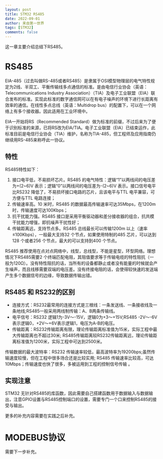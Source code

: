 ```yaml
---
layout: post
title: STM32 RS485
date: 2022-09-01
author: 来自第一世界
tags: [STM32]
comments: false
---
```

这一章主要介绍总结下RS485。

# RS485

EIA-485（过去叫做RS-485或者RS485）是隶属于OSI模型物理层的电气特性规定为2线、半双工、平衡传输线多点通信的标准。是由电信行业协会（英语：Telecommunications Industry Association）（TIA）及电子工业联盟（EIA）联合发布的标准。实现此标准的数字通信网可以在有电子噪声的环境下进行长距离有效率的通信。在线性多点总线（英语：Multidrop bus）的配置下，可以在一个网络上有多个接收器。因此适用在工业环境中。

EIA一开始将RS（Recommended Standard）做为标准的前缀，不过后来为了便于识别标准的来源，已将RS改为EIA/TIA。电子工业联盟（EIA）已结束运作，此标准目前是电信行业协会（TIA）维护，名称为TIA-485，但工程师及应用指南仍继续用RS-485来称呼此一协议。

## 特性

RS485特性如下：

1. 接口电平低，不易损坏芯片。RS485 的电气特性：逻辑“1”以两线间的电压差为+(2\~6)V 表示；逻辑“0”以两线间的电压差为-(2\~6)V 表示。接口信号电平比RS232 降低了，不易损坏接口电路的芯片，且该电平与TTL 电平兼容，可方便与TTL 电路连接；
2. 传输速率高。10 米时，RS485 的数据最高传输速率可达35Mbps，在1200m 时，传输速度可达100Kbps；
3. 抗干扰能力强。RS485 接口是采用平衡驱动器和差分接收器的组合，抗共模干扰能力增强，即抗噪声干扰性好；
4. 传输距离远，支持节点多。RS485 总线最长可以传输1200m 以上（速率≤100Kbps），一般最大支持32 个节点，如果使用特制的485 芯片，可以达到128 个或者256 个节点，最大的可以支持到400 个节点。

RS485 推荐使用在点对点网络中，线型，总线型，不能是星型，环型网络。理想情况下RS485需要2 个终端匹配电阻，其阻值要求等于传输电缆的特性阻抗（一般为120Ω）。没有特性阻抗的话，当所有的设备都静止或者没有能量的时候就会产生噪声，而且线移需要双端的电压差。没有终接电阻的话，会使得较快速的发送端产生多个数据信号的边缘，导致数据传输出错。

## RS485 和 RS232的区别

* 连接方式：RS232最常用的连接方式是三根线：一条发送线、一条接收线及一条地线;RS485一般采用两线制传输：A、B两条传输线。
* 电平信号：RS232 逻辑1为-3V～-15V，逻辑0为+3～+15V;RS485 -2V～-6V表示逻辑0，+2V～+6V表示逻辑1，电压为A-B的电压。
* 传输距离：RS232传输距离有限，理论传输距离标准值为15米，实际工程中最大传输距离也不超过30米; RS485传输距离较RS232传输距离远，理论传输距离标准值为1200米，实际工程中可达到2500米。

传输数据的最大波特率：RS232 传输速率较低，最高波特率为19200bps;虽然传输速度较慢，但在工程中很多场合还是比较实用; RS485 传输速率比较高，可达10Mbps；传输速度也快了很多，多被运用到工程的控制信号传输 。

## 实现注意

STM32 无针对RS485的库函数，因此需要自己搭建函数用于数据输入与数据输出，注意GPIO设置与RS485控制端口的设置，需要专门一个口来控制RS485的接受与输出。

更多的补充内容需要在实践之后补充。

# MODEBUS协议

需要下一步补充。
